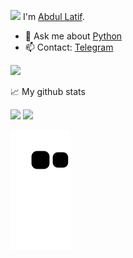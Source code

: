 <img src="https://raw.githubusercontent.com/iampavangandhi/iampavangandhi/master/gifs/Hi.gif" width="30px"> I'm [Abdul Latif](https://www.instagram.com/thelatif_off).

- 💬 Ask me about [Python](https://www.python.org/)
- 📫 Contact: [Telegram](https://t.me/coder2077)

![](https://visitor-badge.glitch.me/badge?page_id=coder2077)


📈 My github stats


<img height="180em" src="https://github-readme-stats.vercel.app/api?username=coder2077&show_icons=true&theme=radical"/>



<img height="180em" src="https://github-readme-stats.vercel.app/api/top-langs/?username=coder2077&layout=compact&langs_count=7&theme=radical&cache_seconds=1800"/>


![Snake animation](https://github.com/preethamb97/preethamb97/blob/output/github-contribution-grid-snake.svg)
